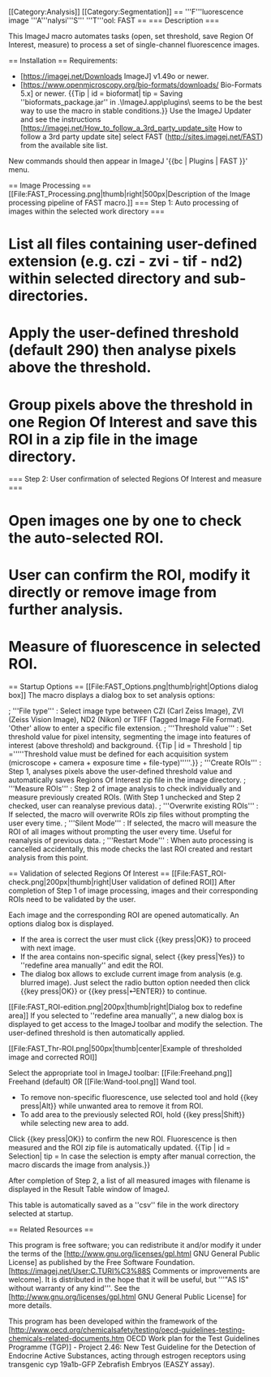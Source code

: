 [[Category:Analysis‏‎]]
[[Category:Segmentation]]
== '''F'''luorescence image '''A'''nalysi'''S''' '''T'''ool: FAST ==
=== Description ===

This ImageJ macro automates tasks (open, set threshold, save Region Of Interest, measure) to process a set of single-channel fluorescence images.

== Installation ==
Requirements:
* [https://imagej.net/Downloads ImageJ] v1.49o or newer.
* [https://www.openmicroscopy.org/bio-formats/downloads/ Bio-Formats 5.x] or newer.
{{Tip | id = bioformat| tip = Saving ''bioformats_package.jar'' in .\ImageJ.app\plugins\ seems to be the best way to use the macro in stable conditions.}}
Use the ImageJ Updater and see the instructions [https://imagej.net/How_to_follow_a_3rd_party_update_site How to follow a 3rd party update site] select FAST (http://sites.imagej.net/FAST) from the available site list.

New commands should then appear in ImageJ '{{bc | Plugins | FAST }}' menu.

== Image Processing ==
[[File:FAST_Processing.png|thumb|right|500px|Description of the Image processing pipeline of FAST macro.]]
=== Step 1: Auto processing of images within the selected work directory ===

# List all files containing user-defined extension (e.g. czi - zvi - tif - nd2) within selected directory and sub-directories.
# Apply the user-defined threshold (default 290) then analyse pixels above the threshold.
# Group pixels above the threshold in one Region Of Interest and save this ROI in a zip file in the image directory.

=== Step 2: User confirmation of selected Regions Of Interest and measure ===

# Open images one by one to check the auto-selected ROI.
# User can confirm the ROI, modify it directly or remove image from further analysis.
# Measure of fluorescence in selected ROI.

== Startup Options ==
[[File:FAST_Options.png|thumb|right|Options dialog box]]
The macro displays a dialog box to set analysis options:

; '''File type''' : Select image type between CZI (Carl Zeiss Image), ZVI (Zeiss Vision Image), ND2 (Nikon) or TIFF (Tagged Image File Format).<br>'Other' allow to enter a specific file extension.
; '''Threshold value''' : Set threshold value for pixel intensity, segmenting the image into features of interest (above threshold) and background.
{{Tip | id = Threshold | tip ='''''Threshold value must be defined for each acquisition system (microscope + camera + exposure time + file-type)'''''.}}
; '''Create ROIs''' : Step 1, analyses pixels above the user-defined threshold value and automatically saves Regions Of Interest zip file in the image directory.
; '''Measure ROIs''' : Step 2 of image analysis to check individually and measure previously created ROIs. (With Step 1 unchecked and Step 2 checked, user can reanalyse previous data).
; '''Overwrite existing ROIs''' : If selected, the macro will overwrite ROIs zip files without prompting the user every time.
; '''Silent Mode''' : If selected, the macro will measure the ROI of all images without prompting the user every time. Useful for reanalysis of previous data.
; '''Restart Mode''' : When auto processing is cancelled accidentally, this mode checks the last ROI created and restart analysis from this point.

== Validation of selected Regions Of Interest ==
[[File:FAST_ROI-check.png|200px|thumb|right|User validation of defined ROI]]
After completion of Step 1 of image processing, images and their corresponding ROIs need to be validated by the user.

Each image and the corresponding ROI are opened automatically.
An options dialog box is displayed.

* If the area is correct the user must click {{key press|OK}} to proceed with next image.
* If the area contains non-specific signal, select {{key press|Yes}} to ''redefine area manually'' and edit the ROI.
* The dialog box allows to exclude current image from analysis (e.g. blurred image).
Just select the radio button option needed then click {{key press|OK}} or {{key press|⏎ENTER}} to continue.


[[File:FAST_ROI-edition.png|200px|thumb|right|Dialog box to redefine area]]
If you selected to ''redefine area manually'', a new dialog box is displayed to get access to the ImageJ toolbar and modify the selection. The user-defined threshold is then automatically applied.

[[File:FAST_Thr-ROI.png|500px|thumb|center|Example of thresholded image and corrected ROI]]

Select the appropriate tool in ImageJ toolbar: [[File:Freehand.png]] Freehand (default) OR [[File:Wand-tool.png]] Wand tool.
* To remove non-specific fluorescence, use selected tool and hold {{key press|Alt}} while unwanted area to remove it from ROI.
* To add area to the previously selected ROI, hold {{key press|Shift}} while selecting new area to add.


Click {{key press|OK}} to confirm the new ROI.
Fluorescence is then measured and the ROI zip file is automatically updated.
{{Tip | id = Selection| tip = In case the selection is empty after manual correction, the macro discards the image from analysis.}}

After completion of Step 2, a list of all measured images with filename is displayed in the Result Table window of ImageJ.

This table is automatically saved as a ''csv'' file in the work directory selected at startup.

== Related Resources ==

This program is free software; you can redistribute it and/or modify it under the terms of the [http://www.gnu.org/licenses/gpl.html GNU General Public License] as published by the Free Software Foundation. [https://imagej.net/User:C.TURI%C3%88S Comments or improvements are welcome]. It is distributed in the hope that it will be useful, but '''"AS IS" without warranty of any kind'''. See the [http://www.gnu.org/licenses/gpl.html GNU General Public License] for more details.

This program has been developed within the framework of the [http://www.oecd.org/chemicalsafety/testing/oecd-guidelines-testing-chemicals-related-documents.htm OECD Work plan for the Test Guidelines Programme (TGP)] - Project  2.46:  New  Test Guideline  for  the  Detection  of  Endocrine  Active  Substances,  acting  through estrogen receptors using transgenic cyp 19a1b-GFP Zebrafish Embryos (EASZY assay).
